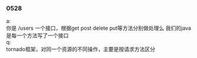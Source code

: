 
### 0528
a:  
你是 /users  一个接口，根据get post delete put等方法分别做处理么
我们的java是每一个方法写了一个接口  
q:  
tornado框架，对同一个资源的不同操作，主要是按请求方法区分